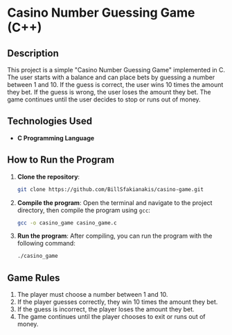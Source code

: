 # Casino Number Guessing Game (C++)

## Description

This project is a simple "Casino Number Guessing Game" implemented in C. The user starts with a balance and can place bets by guessing a number between 1 and 10. If the guess is correct, the user wins 10 times the amount they bet. If the guess is wrong, the user loses the amount they bet. The game continues until the user decides to stop or runs out of money.

## Technologies Used
- **C Programming Language**

## How to Run the Program

1. **Clone the repository**:
    ```bash
    git clone https://github.com/BillSfakianakis/casino-game.git
    ```

2. **Compile the program**:
    Open the terminal and navigate to the project directory, then compile the program using `gcc`:
    ```bash
    gcc -o casino_game casino_game.c
    ```

3. **Run the program**:
    After compiling, you can run the program with the following command:
    ```bash
    ./casino_game
    ```

## Game Rules

1. The player must choose a number between 1 and 10.
2. If the player guesses correctly, they win 10 times the amount they bet.
3. If the guess is incorrect, the player loses the amount they bet.
4. The game continues until the player chooses to exit or runs out of money.

